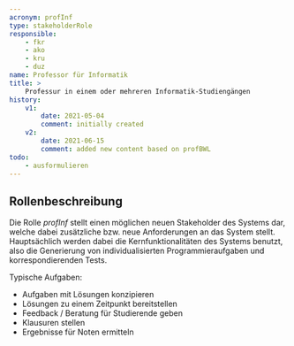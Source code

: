 ```yaml
---
acronym: profInf
type: stakeholderRole
responsible: 
    - fkr
    - ako
    - kru
    - duz
name: Professor für Informatik
title: >
    Professur in einem oder mehreren Informatik-Studiengängen
history:
    v1:
        date: 2021-05-04
        comment: initially created
    v2:
        date: 2021-06-15
        comment: added new content based on profBWL
todo: 
    - ausformulieren                
---
```


## Rollenbeschreibung

Die Rolle _profInf_ stellt einen möglichen neuen Stakeholder des Systems dar, welche dabei zusätzliche bzw. neue Anforderungen an das System stellt.
Hauptsächlich werden dabei die Kernfunktionalitäten des Systems benutzt, also die Generierung von individualisierten Programmieraufgaben und korrespondierenden Tests.


Typische Aufgaben:

* Aufgaben mit Lösungen konzipieren
* Lösungen zu einem Zeitpunkt bereitstellen
* Feedback / Beratung für Studierende geben
* Klausuren stellen
* Ergebnisse für Noten ermitteln